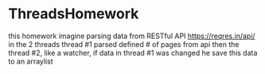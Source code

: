 # ThreadsHomework

this homework imagine parsing data from RESTful API https://reqres.in/api/
in the 2 threads
thread #1 parsed defined # of pages from api 
then the thread #2, like a watcher, if data in thread #1 was changed he save
this data to an arraylist 
